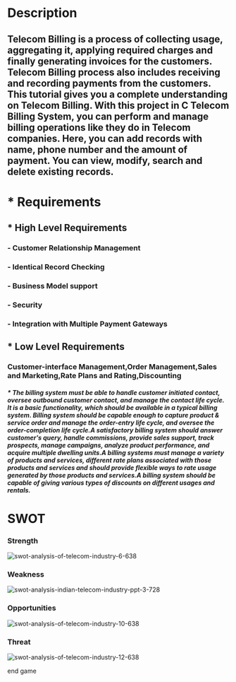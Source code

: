  # Description 
 ## Telecom Billing is a process of collecting usage, aggregating it, applying required charges and finally generating invoices for the customers. Telecom Billing process also includes receiving and recording payments from the customers. This tutorial gives you a complete understanding on Telecom Billing. With this project in C Telecom Billing System, you can perform and manage billing operations like they do in Telecom companies. Here, you can add records with name, phone number and the amount of payment. You can view, modify, search and delete existing records.
 
# * Requirements
## * High Level Requirements
### - Customer Relationship Management
### - Identical Record Checking
### - Business Model support
### - Security
### - Integration with Multiple Payment Gateways

## * Low Level Requirements
### Customer-interface Management,Order Management,Sales and Marketing,Rate Plans and Rating,Discounting
##### * The billing system must be able to handle customer initiated contact, oversee outbound customer contact, and manage the contact life cycle. It is a basic functionality, which should be available in a typical billing system. Billing system should be capable enough to capture product & service order and manage the order-entry life cycle, and oversee the order-completion life cycle.A satisfactory billing system should answer customer's query, handle commissions, provide sales support, track prospects, manage campaigns, analyze product performance, and acquire multiple dwelling units.A billing systems must manage a variety of products and services, different rate plans associated with those products and services and should provide flexible ways to rate usage generated by those products and services.A billing system should be capable of giving various types of discounts on different usages and rentals.
# SWOT
### Strength
![swot-analysis-of-telecom-industry-6-638](https://user-images.githubusercontent.com/85664193/152697734-c1824ec1-ae88-4b48-9705-f49fbb05d58c.jpg)

### Weakness
![swot-analysis-indian-telecom-industry-ppt-3-728](https://user-images.githubusercontent.com/85664193/152697779-12d7d629-d7eb-4ae2-961f-1a010edec2c8.jpg)

### Opportunities
![swot-analysis-of-telecom-industry-10-638](https://user-images.githubusercontent.com/85664193/152697723-ad0c7eed-8d43-4e9c-afff-b51608cb1853.jpg)

### Threat
![swot-analysis-of-telecom-industry-12-638](https://user-images.githubusercontent.com/85664193/152697757-4063b256-3861-49f4-9ee3-79f207557a91.jpg)

end game